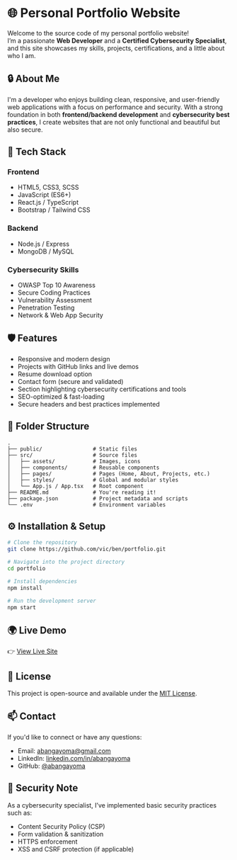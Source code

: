 # 🌐 Personal Portfolio Website

Welcome to the source code of my personal portfolio website!  
I’m a passionate **Web Developer** and a **Certified Cybersecurity Specialist**, and this site showcases my skills, projects, certifications, and a little about who I am.

## 🔒 About Me

I'm a developer who enjoys building clean, responsive, and user-friendly web applications with a focus on performance and security. With a strong foundation in both **frontend/backend development** and **cybersecurity best practices**, I create websites that are not only functional and beautiful but also secure.


## 🚀 Tech Stack

### Frontend
- HTML5, CSS3, SCSS
- JavaScript (ES6+)
- React.js / TypeScript 
- Bootstrap / Tailwind CSS 

### Backend
- Node.js / Express 
- MongoDB / MySQL 

### Cybersecurity Skills
- OWASP Top 10 Awareness
- Secure Coding Practices
- Vulnerability Assessment
- Penetration Testing
- Network & Web App Security


## 🛡️ Features

- Responsive and modern design
- Projects with GitHub links and live demos
- Resume download option
- Contact form (secure and validated)
- Section highlighting cybersecurity certifications and tools
- SEO-optimized & fast-loading
- Secure headers and best practices implemented

## 📁 Folder Structure

````
.
├── public/                # Static files
├── src/                   # Source files
│   ├── assets/            # Images, icons
│   ├── components/        # Reusable components
│   ├── pages/             # Pages (Home, About, Projects, etc.)
│   ├── styles/            # Global and modular styles
│   └── App.js / App.tsx   # Root component
├── README.md              # You're reading it!
├── package.json           # Project metadata and scripts
└── .env                   # Environment variables

````

## ⚙️ Installation & Setup

```bash
# Clone the repository
git clone https://github.com/vic/ben/portfolio.git

# Navigate into the project directory
cd portfolio

# Install dependencies
npm install

# Run the development server
npm start
````


## 🌍 Live Demo

👉 [View Live Site](https://vercel.app.devfinders)


## 📜 License

This project is open-source and available under the [MIT License](LICENSE).


## 📫 Contact

If you'd like to connect or have any questions:

* Email: [abangayoma@gmail.com](mailto:abangayoma@gmail.com)
* LinkedIn: [linkedin.com/in/abangayoma](https://linkedin.com/in/abangayoma)
* GitHub: [@abangayoma](https://github.com/abangayoma)


## 🔐 Security Note

As a cybersecurity specialist, I’ve implemented basic security practices such as:

* Content Security Policy (CSP)
* Form validation & sanitization
* HTTPS enforcement
* XSS and CSRF protection (if applicable)

```